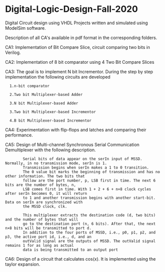 # Digital-Logic-Design-Fall-2020

Digital Circuit design using VHDL
Projects written and simulated using ModelSim software.

Description of all CA's available in pdf format in the corresponding folders.

CA1: Implementation of Bit Compare Slice, circuit comparing two bits in Verilog. 

CA2: Implementation of 8 bit comparator using 4 Two Bit Compare Slices

CA3: The goal is to implement N bit Incrementor. During the step by step implementation the following circuits are developed

      1.n-bit comparator
      
      2.Two bit Multiplexer-based Adder
      
      3.N bit Multiplexer-based Adder
      
      3.Two bit Multiplexer-based Incrementor
      
      4.B bit Multiplexer-based Incrementor
CA4: Experimentation with flip-flops and latches and comparing their performance.

CA5: Design of Multi-channel Synchronous Serial Communication Demultiplexer with the following description.

            Serial bits of data appear on the serIn input of MSSD. Normally, in no transmission mode, serIn is 1. 
            Transmission begins when serIn makes a 1 to 0 transition. 
            The 0 value bit marks the beginning of transmission and has no other information. The two bits that 
            follow are the port number, p, LSB first in time. The next 6 bits are the number of bytes, n, 
            LSB comes first in time. With 1 + 2 + 6 + n×8 clock cycles after serIn becomes 0, it will return 
            to 1 and another transmission begins with another start-bit. Data on serIn are synchronized with 
            the MSSD clock, clk.
            
            This multiplexer extracts the destination code (d, two bits) and the number of bytes that will 
            go to the destination port (n, 6 bits). After that, the next n×8 bits will be transmitted to port d.
            In addition to the four ports of MSSD, i.e., p0, p1, p2, and p3, the active port id, i.e., d, and an
            outValid signal are the outputs of MSSD. The outValid signal remains 1 for as long as actual 
            data is being transmitted to an output port

CA6: Design of a circuit that calculates cos(x). It is implemented using the taylor expansion.
